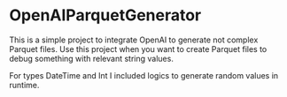 # OpenAIParquetGenerator
This is a simple project to integrate OpenAI to generate not complex Parquet files. Use this project when you want to create Parquet files to debug something with relevant string values.

For types DateTime and Int I included logics to generate random values in runtime.

